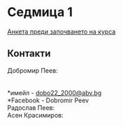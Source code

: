 Седмица 1
=================================

[Анкета преди започването на курса](https://docs.google.com/forms/d/e/1FAIpQLSdfCtdIe3oWaE2U1ZIF034Y6wt4_BAGC1ae20p6ksATKg68CA/viewform?usp=sf_link)

Контакти
---------
Добромир Пеев: \
<br></br>  *имейл - dobo22_2000@abv.bg \
  *Facebook - Dobromir Peev \
Радослав Пеев:\
Асен Красимиров:

